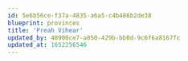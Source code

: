 ```yaml
---
id: 5e6b56ce-f37a-4835-a6a5-c4b486b2de38
blueprint: provinces
title: 'Preah Vihear'
updated_by: 48900ce7-a050-429b-bb0d-9c6f6a8167fc
updated_at: 1652256546
---
```

